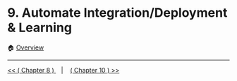# 9. Automate Integration/Deployment & Learning

:house: [Overview](../../README.md)




---


[ << ( Chapter 8 ) ](../chapters/chapter_8.md) &nbsp;&nbsp; |  &nbsp;&nbsp;  [ ( Chapter 10 ) >>](../chapters/chapter_10.md)  
 
 